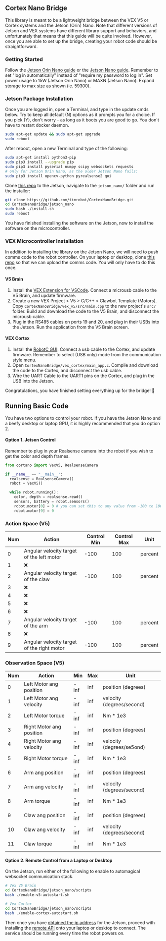 ## Cortex Nano Bridge

This library is meant to be a lightweight bridge between the VEX V5 or Cortex systems and the Jetson (Orin) Nano. Note that different versions of Jetson and VEX systems have different library support and behaviors, and unfortunately that means that this guide will be quite involved. However, once you are able to set up the bridge, creating your robot code should be straightforward.

### Getting Started
Follow the [Jetson Orin Nano guide](https://developer.nvidia.com/embedded/learn/get-started-jetson-orin-nano-devkit) or the [Jetson Nano guide](https://developer.nvidia.com/embedded/learn/get-started-jetson-nano-devkit). Remember to set "log in automatically" instead of "require my password to log in". Set power usage to 15W (Jetson Orin Nano) or MAXN (Jetson Nano). Expand storage to max size as shown (ie. 59300).

### Jetson Package Installation

Once you are logged in, open a Terminal, and type in the update cmds below.
Try to keep all default (N) options as it prompts you for a choice. If you pick (Y), don't worry - as long as it boots you are good to go. You don't have to restart docker daemon.
```bash
sudo apt-get update && sudo apt-get upgrade
sudo reboot
```

After reboot, open a new Terminal and type of the following:
```bash
sudo apt-get install python3-pip
sudo pip3 install --upgrade pip
sudo pip3 install pyserial numpy scipy websockets requests 
# only for Jetson Orin Nano, as the older Jetson Nano fails:
sudo pip3 install opencv-python pyrealsense2 qoi
```

Clone [this repo](https://github.com/timrobot/CortexNanoBridge) to the Jetson, navigate to the `jetson_nano/` folder and run the installer:
```bash
git clone https://github.com/timrobot/CortexNanoBridge.git
cd CortexNanoBridge/jetson_nano
sudo bash ./install.sh
sudo reboot
```

You have finished installing the software on the Jetson, now to install the software on the microcontroller.

### VEX Microcontroller Installation

In addition to installing the library on the Jetson Nano, we will need to push comms code to the robot controller. On your laptop or desktop, clone [this repo](https://github.com/timrobot/CortexNanoBridge) so that we can upload the comms code. You will only have to do this once.

#### V5 Brain
1. Install the [VEX Extension for VSCode](https://www.vexrobotics.com/vexcode/vscode-extension). Connect a microusb cable to the V5 Brain, and update firmware.
2. Create a new VEX Project > V5 > C/C++ > Clawbot Template (Motors). Copy `CortexNanoBridge/vex_v5/src/main.cpp` to the new project's `src/` folder. Build and download the code to the V5 Brain, and disconnect the microusb cable.
3. Plug in the RS485 cables on ports 19 and 20, and plug in their USBs into the Jetson. Run the application from the V5 Brain screen.

#### VEX Cortex
1. Install the [RobotC GUI](https://www.robotc.net/). Connect a usb cable to the Cortex, and update firmware. Remember to select (USB only) mode from the communication style menu.
2. Open `CortexNanoBridge/vex_cortex/main_app.c`. Compile and download the code to the Cortex, and disconnect the usb cable.
3. Wire the UART Cable to the UART1 pins on the Cortex, and plug in the USB into the Jetson.

Congratulations, you have finished setting everything up for the bridge! 👏

## Running Basic Code

You have two options to control your robot. If you have the Jetson Nano and a beefy desktop or laptop GPU, it is highly recommended that you do option 2.

#### Option 1. Jetson Control

Remember to plug in your Realsense camera into the robot if you wish to get the color and depth frames.

```python
from cortano import VexV5, RealsenseCamera

if __name__ == "__main__":
  realsense = RealsenseCamera()
  robot = VexV5()

  while robot.running():
    color, depth = realsense.read()
    sensors, battery = robot.sensors()
    robot.motor[0] = 0 # you can set this to any value from -100 to 100
    robot.motor[9] = 0
```

### Action Space (V5)

| Num | Action | Control Min | Control Max | Unit |
| --- | ------ | ----------- | ----------- | ---- |
| 0 | Angular velocity target of the left motor | -100 | 100 | percent |
| 1 | ❌ |  |  |  |
| 2 | Angular velocity target of the claw | -100 | 100 | percent |
| 3 | ❌ |  |  |  |
| 4 | ❌ |  |  |  |
| 5 | ❌ |  |  |  |
| 6 | ❌ |  |  |  |
| 7 | Angular velocity target of the arm | -100 | 100 | percent |
| 8 | ❌ |  |  |  |
| 9 | Angular velocity target of the right motor | -100 | 100 | percent |

### Observation Space (V5)

| Num | Action | Min | Max | Unit |
| --- | ------ | --- | --- | ---- |
| 0  | Left Motor ang position | -inf | inf | position (degrees) |
| 1  | Left Motor ang velocity | -inf | inf | velocity (degrees/second) |
| 2  | Left Motor torque | -inf | inf | Nm * 1e3 |
| 3  | Right Motor ang position | -inf | inf | position (degrees) |
| 4  | Right Motor ang velocity | -inf | inf | velocity (degrees/se5ond) |
| 5  | Right Motor torque | -inf | inf | Nm * 1e3 |
| 6  | Arm ang position | -inf | inf | position (degrees) |
| 7  | Arm ang velocity | -inf | inf | velocity (degrees/second) |
| 8  | Arm torque | -inf | inf | Nm * 1e3 |
| 9  | Claw ang position | -inf | inf | position (degrees) |
| 10 | Claw ang velocity | -inf | inf | velocity (degrees/second) |
| 11 | Claw torque | -inf | inf | Nm * 1e3 |

#### Option 2. Remote Control from a Laptop or Desktop

On the Jetson, run either of the following to enable to automagical websocket communication stack.
```bash
# Vex V5 Brain
cd CortexNanoBridge/jetson_nano/scripts
bash ./enable-v5-autostart.sh
```
```bash
# Vex Cortex
cd CortexNanoBridge/jetson_nano/scripts
bash ./enable-cortex-autostart.sh
```

Then once you have [obtained the ip address](https://learnubuntu.com/check-ip-address/) for the Jetson, proceed with installing the [remote API](https://github.com/timrobot/Cortano) onto your laptop or desktop to connect. The service should be running every time the robot powers on.
